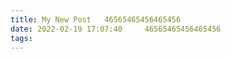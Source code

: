 ```yaml
---
title: My New Post   46565465456465456
date: 2022-02-19 17:07:40     46565465456465456
tags:
---
```

